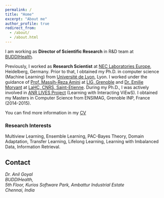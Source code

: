 ```yaml
---
permalink: /
title: "Home"
excerpt: "About me"
author_profile: true
redirect_from: 
  - /about/
  - /about.html
---
```


I am working as  **Director of Scientific Research** in R&D team at [BUDDIHealth](https://buddi.ai/). 

Previously, I worked as **Research Scientist** at [NEC Laboratories Europe](https://www.neclab.eu/), Heidelberg, Germany. Prior to that, I obtained my Ph.D. in computer science (Machine Learning) from [Université de  Lyon](https://www.universite-lyon.fr/version-anglaise/udl-en-6709.kjsp), Lyon. I worked under the guidance of [Prof. Massih-Reza Amini](http://ama.liglab.fr/~amini/ ) at [LIG, Grenoble](https://www.liglab.fr/) and [Dr. Emilie Morvant](http://perso.univ-st-etienne.fr/me63854h/) at [LaHC, CNRS, Saint-Etienne](http://laboratoirehubertcurien.fr/). During my Ph.D., I was actively involved in [ANR LIVES Project](https://lives.lif.univ-mrs.fr/) (Learning with Interacting ViEwS). I obtained my Masters in Computer Science from ENSIMAG, Grenoble INP, France (2014-2015).

You can find more information in my [CV](https://goyalanil.github.io/files/Resume/Anil_Goyal_Resume.pdf)

### Research Interests 
Multiview Learning, Ensemble Learning, PAC-Bayes Theory, Domain Adaptation, Transfer Learning, Lifelong Learning, Learning with Imbalanced Data, Information Retrieval. 

## Contact
<address>
  Dr. Anil Goyal <br />BUDDIHealth,<br />  5th Floor, Kurios Software Park, Ambattur Industrial Estate <br /> Chennai, India<br />
</address>

